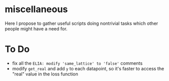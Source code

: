 # miscellaneous
Here I propose to gather useful scripts doing nontrivial tasks which other people might have a need for.

# To Do 
- fix all the `ELIA: modify 'same_lattice' to 'false'` comments
- modify `get_real` and add `y` to each datapoint, so it's faster to access the "real" value in the loss function